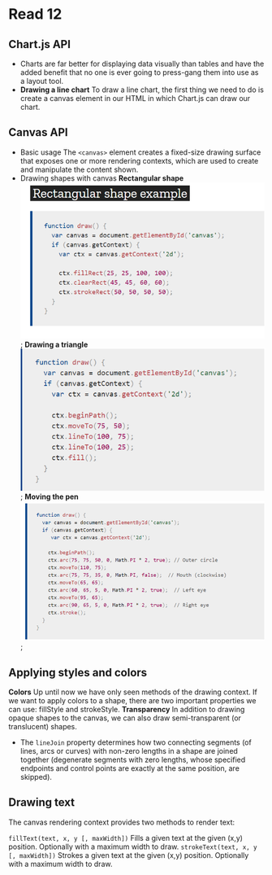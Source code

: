 # Read 12


## Chart.js API
* Charts are far better for displaying data visually than tables and have the added benefit that no one is ever going to press-gang them into use as a layout tool.
* **Drawing a line chart** To draw a line chart, the first thing we need to do is create a canvas element in our HTML in which Chart.js can draw our chart.


## Canvas API
* Basic usage The `<canvas>` element creates a fixed-size drawing surface that exposes one or more rendering contexts, which are used to create and manipulate the content shown.
* Drawing shapes with canvas
**Rectangular shape**
 ![Rwctangular](../imges/Rwctangular.PNG);
**Drawing a triangle**
![Drawing_triangle](../imges/Drawing_triangle.PNG);
**Moving the pen**
![Moving_pen](../imges/Moving_pen.PNG);
## Applying styles and colors
**Colors**
Up until now we have only seen methods of the drawing context. If we want to apply colors to a shape, there are two important properties we can use: fillStyle and strokeStyle.
**Transparency**
In addition to drawing opaque shapes to the canvas, we can also draw semi-transparent (or translucent) shapes. 
- The `lineJoin` property determines how two connecting segments (of lines, arcs or curves) with non-zero lengths in a shape are joined together (degenerate segments with zero lengths, whose specified endpoints and control points are exactly at the same position, are skipped).


## Drawing text
The canvas rendering context provides two methods to render text:

`fillText(text, x, y [, maxWidth])`
Fills a given text at the given (x,y) position. Optionally with a maximum width to draw.
`strokeText(text, x, y [, maxWidth])`
Strokes a given text at the given (x,y) position. Optionally with a maximum width to draw.
